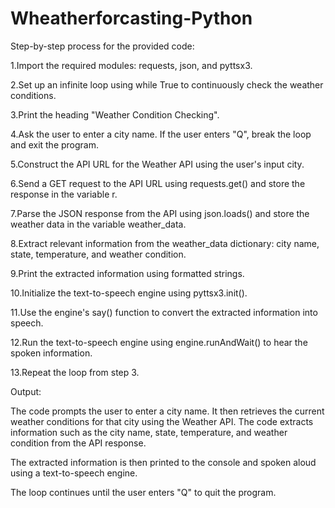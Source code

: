 # Wheatherforcasting-Python

Step-by-step process for the provided code:

1.Import the required modules: requests, json, and pyttsx3.

2.Set up an infinite loop using while True to continuously check the weather conditions.

3.Print the heading "Weather Condition Checking".

4.Ask the user to enter a city name. If the user enters "Q", break the loop and exit the program.

5.Construct the API URL for the Weather API using the user's input city.

6.Send a GET request to the API URL using requests.get() and store the response in the variable r.

7.Parse the JSON response from the API using json.loads() and store the weather data in the variable weather_data.

8.Extract relevant information from the weather_data dictionary: city name, state, temperature, and weather condition.

9.Print the extracted information using formatted strings.

10.Initialize the text-to-speech engine using pyttsx3.init().

11.Use the engine's say() function to convert the extracted information into speech.

12.Run the text-to-speech engine using engine.runAndWait() to hear the spoken information.

13.Repeat the loop from step 3.

Output:

The code prompts the user to enter a city name. It then retrieves the current weather conditions for that city using the Weather API. The code extracts information such as the city name, state, temperature, and weather condition from the API response.

The extracted information is then printed to the console and spoken aloud using a text-to-speech engine.

The loop continues until the user enters "Q" to quit the program.
